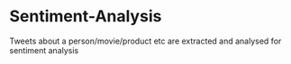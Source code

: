 # Sentiment-Analysis
Tweets about a person/movie/product etc are extracted and analysed for sentiment analysis

